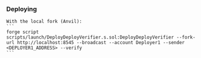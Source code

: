 ### Deploying

    With the local fork (Anvil):
    ```
    forge script scripts/launch/DeployDeployVerifier.s.sol:DeployDeployVerifier --fork-url http://localhost:8545 --broadcast --account Deployer1 --sender <DEPLOYER1_ADDRESS> --verify
    ```
